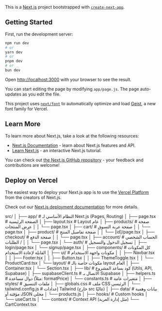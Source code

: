 This is a [Next.js](https://nextjs.org) project bootstrapped with [`create-next-app`](https://github.com/vercel/next.js/tree/canary/packages/create-next-app).

## Getting Started

First, run the development server:

```bash
npm run dev
# or
yarn dev
# or
pnpm dev
# or
bun dev
```

Open [http://localhost:3000](http://localhost:3000) with your browser to see the result.

You can start editing the page by modifying `app/page.js`. The page auto-updates as you edit the file.

This project uses [`next/font`](https://nextjs.org/docs/app/building-your-application/optimizing/fonts) to automatically optimize and load [Geist](https://vercel.com/font), a new font family for Vercel.

## Learn More

To learn more about Next.js, take a look at the following resources:

- [Next.js Documentation](https://nextjs.org/docs) - learn about Next.js features and API.
- [Learn Next.js](https://nextjs.org/learn) - an interactive Next.js tutorial.

You can check out [the Next.js GitHub repository](https://github.com/vercel/next.js) - your feedback and contributions are welcome!

## Deploy on Vercel

The easiest way to deploy your Next.js app is to use the [Vercel Platform](https://vercel.com/new?utm_medium=default-template&filter=next.js&utm_source=create-next-app&utm_campaign=create-next-app-readme) from the creators of Next.js.

Check out our [Next.js deployment documentation](https://nextjs.org/docs/app/building-your-application/deploying) for more details.

src/
│
├── app/ # النظام الأساسي لـ Next.js (Pages, Routing)
│ ├── page.tsx # الصفحة الرئيسية
│ ├── layout.tsx # Layout عام
│ ├── products/ # صفحة عرض المنتجات
│ │ └── page.tsx
│ ├── cart/ # صفحة عربة التسوق
│ │ └── page.tsx
│ ├── product/ # صفحة تفاصيل المنتج
│ │ └── [id]/page.tsx
│ ├── checkout/ # صفحة الدفع
│ │ └── page.tsx
│ ├── account/ # الحساب الشخصي / الطلبات
│ │ └── page.tsx
│ └── auth/ # تسجيل الدخول والتسجيل
│ ├── login/page.tsx
│ └── signup/page.tsx
│
├── components/ # كل المكونات القابلة لإعادة الاستخدام
│ ├── ui/ # مكونات واجهة الاستخدام
│ │ ├── Navbar.tsx
│ │ ├── Footer.tsx
│ │ ├── Button.tsx
│ │ ├── ThemeToggle.tsx
│ │ └── ProductCard.tsx
│ └── layout/ # مكونات خاصة بالـ layout العام
│ ├── Container.tsx
│ └── Section.tsx
│
├── lib/ # كود يساعد المشروع (Utils, API, Supabase)
│ ├── supabaseClient.ts # الاتصال بـ Supabase
│ ├── helpers.ts # دوال مساعدة (مثلاً: formatPrice)
│ └── constants.ts # متغيرات عامة
│
├── styles/ # ملفات التنسيق
│ ├── globals.css # ملف CSS الرئيسي
│ └── tailwind.config.js # إعدادات Tailwind (خارج src غالبًا)
│
├── data/ # بيانات وهمية مؤقتة أو JSON محلي
│ └── products.js
│
├── hooks/ # Custom hooks
│ └── useCart.ts
│
└── context/ # Context API (مثل إدارة العربة)
└── CartContext.tsx
